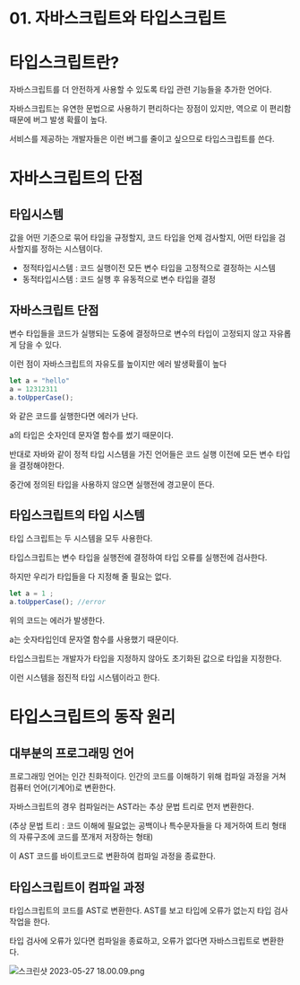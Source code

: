 # 01. 자바스크립트와 타입스크립트

# 타입스크립트란?

자바스크립트를 더 안전하게 사용할 수 있도록 타입 관련 기능들을 추가한 언어다.

자바스크립트는 유연한 문법으로 사용하기 편리하다는 장점이 있지만, 역으로 이 편리함 때문에 버그 발생 확률이 높다.

서비스를 제공하는 개발자들은 이런 버그를 줄이고 싶으므로 타입스크립트를 쓴다.

# 자바스크립트의 단점

## 타입시스템

값을 어떤 기준으로 묶어 타입을 규정할지, 코드 타입을 언제 검사할지, 어떤 타입을 검사할지를 정하는 시스템이다.

- 정적타입시스템 : 코드 실행이전 모든 변수 타입을 고정적으로 결정하는 시스템
- 동적타입시스템 : 코드 실행 후 유동적으로 변수 타입을 결정

## 자바스크립트 단점

변수 타입들을 코드가 실행되는 도중에 결정하므로 변수의 타입이 고정되지 않고 자유롭게 담을 수 있다.

이런 점이 자바스크립트의 자유도를 높이지만 에러 발생확률이 높다

```jsx
let a = "hello"
a = 12312311
a.toUpperCase();
```

와 같은 코드를 실행한다면 에러가 난다.

a의 타입은 숫자인데 문자열 함수를 썼기 때문이다.

반대로 자바와 같이 정적 타입 시스템을 가진 언어들은 코드 실행 이전에 모든 변수 타입을 결정해야한다. 

중간에 정의된 타입을 사용하지 않으면 실행전에 경고문이 뜬다. 

## 타입스크립트의 타입 시스템

타입 스크립트는 두 시스템을 모두 사용한다. 

타입스크립트는 변수 타입을 실행전에 결정하여 타입 오류를 실행전에 검사한다.

하지만 우리가 타입들을 다 지정해 줄 필요는 없다.

```jsx
let a = 1 ;
a.toUpperCase(); //error
```

위의 코드는 에러가 발생한다. 

a는 숫자타입인데 문자열 함수를 사용했기 때문이다. 

타입스크립트는 개발자가 타입을 지정하지 않아도 초기화된 값으로 타입을 지정한다. 

이런 시스템을 점진적 타입 시스템이라고 한다. 

# 타입스크립트의 동작 원리

## 대부분의 프로그래밍 언어

프로그래밍 언어는 인간 친화적이다. 인간의 코드를 이해하기 위해 컴파일 과정을 거쳐 컴퓨터 언어(기계어)로 변환한다. 

자바스크립트의 경우 컴파일러는 AST라는 추상 문법 트리로 먼저 변환한다. 

(추상 문법 트리 : 코드 이해에 필요없는 공백이나 특수문자들을 다 제거하여 트리 형태의 자류구조에 코드를 쪼개저 저장하는 형태)

이 AST 코드를 바이트코드로 변환하여 컴파일 과정을 종료한다. 

## 타입스크립트이 컴파일 과정

타입스크립트의 코드를 AST로 변환한다. AST를 보고 타입에 오류가 없는지 타입 검사 작업을 한다. 

타입 검사에 오류가 있다면 컴파일을 종료하고, 오류가 없다면 자바스크립트로 변환한다. 

![스크린샷 2023-05-27 18.00.09.png](01%20%E1%84%8C%E1%85%A1%E1%84%87%E1%85%A1%E1%84%89%E1%85%B3%E1%84%8F%E1%85%B3%E1%84%85%E1%85%B5%E1%86%B8%E1%84%90%E1%85%B3%E1%84%8B%E1%85%AA%20%E1%84%90%E1%85%A1%E1%84%8B%E1%85%B5%E1%86%B8%E1%84%89%E1%85%B3%E1%84%8F%E1%85%B3%E1%84%85%E1%85%B5%E1%86%B8%E1%84%90%E1%85%B3%20885bbcf4ed35422a8f6c09cd5dddd676/%25E1%2584%2589%25E1%2585%25B3%25E1%2584%258F%25E1%2585%25B3%25E1%2584%2585%25E1%2585%25B5%25E1%2586%25AB%25E1%2584%2589%25E1%2585%25A3%25E1%2586%25BA_2023-05-27_18.00.09.png)